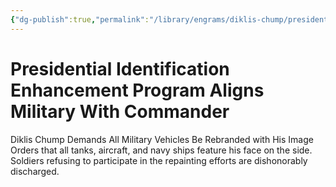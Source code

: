 ```yaml
---
{"dg-publish":true,"permalink":"/library/engrams/diklis-chump/presidential-identification-enhancement-program-aligns-military-with-commander/","tags":["DC/Military","DC/AS3"]}
---
```


# Presidential Identification Enhancement Program Aligns Military With Commander
Diklis Chump Demands All Military Vehicles Be Rebranded with His Image
	Orders that all tanks, aircraft, and navy ships feature his face on the side.  
	Soldiers refusing to participate in the repainting efforts are dishonorably discharged.

